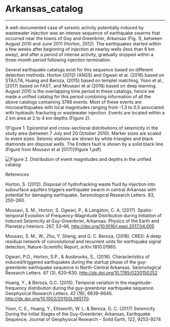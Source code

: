 # Arkansas_catalog
____

A well-documented case of seismic activity potentially induced by wastewater injection was an intense sequence of earthquake swarms that occurred near the towns of Guy and Greenbrier, Arkansas (Fig. 1), between August 2010 and June 2011 (Horton, 2012). The earthquakes started within a few weeks after beginning of injection at nearby wells (less than 6 km away), and after a period of intense activity, gradually stopped within a three-month period following injection termination.

Several earthquake catalogs exist for this sequence based on different detection methods: Horton (2012) (ANSS) and  Ogwari et al. (2016) based on STA/LTA, Huang and Beroza, (2015) based on templet matching, Yoon et al., (2017) based on FAST, and Mousavi et al (2018) based on deep learning. August 2010 is the overlapping time period in these catalogs, hence we made a unified catalog for this period combining information of all the above catalogs containing 3788 events. Most of these events are microearthquakes with local magnitudes ranging from -1.3 to 0.5 associated with hydraulic fracturing or wastewater injection. Events are located within a 2 km area at 2 to 4 km depths (Figure 2). 

![Figure 1. Epicentral and cross-sectional distributions of seismicity in the study area (between 7 July and 20 October 2010). Marker sizes are scaled to event sizes. Seismic stations are shown by white triangles and black diamonds are disposal wells. The Enders fault is shown by a solid black line. (Figure from Mousavi et al 2017)](figure 1.pdf)

![Figure 2. Distribution of event magnitudes and depths in the unified catalog]()

References

Horton, S. (2012). Disposal of hydrofracking waste fluid by injection into subsurface aquifers triggers earthquake swarm in central Arkansas with potential for damaging earthquake. Seismological Research Letters. 83, 250–260.

Mousavi, S. M., Horton, S. Ogwari, P., & Langston, C. A. (2017).  Spatio-temporal Evolution of Frequency-Magnitude Distribution during Initiation of Induced Seismicity at Guy-Greenbrier, Arkansas. Physics of the Earth and Planetary Interiors. 267, 53-66, http://doi.org/10.1016/j.pepi.2017.04.005  

Mousavi, S. M., W., Zhu, Y. Sheng, and G. C. Beroza, (2018). CRED: A deep residual network of convolutional and recurrent units for earthquake signal detection, Nature-Scientific Report, arXiv:1810.01965.                                        

Ogwari, P.O., Horton, S.P., & Ausbrooks, S., (2016). Characteristics of induced/triggered earthquakes during the startup phase of the guy-greenbrier earthquake sequence in North-Central Arkansas. Seismological Research Letters. 87 (3), 620–630. http://dx.doi.org/10.1785/0220150252 

Huang, Y., & Beroza, G.C. (2015). Temporal variation in the magnitude-frequency distribution during the guy-greenbrier earthquake sequence. Geophysical Research Letters. 42 (16), 6639–6646. http://dx.doi.org/10.1002/2015GL065170.

Yoon, C. E., Huang, Y., Ellsworth, W. L. & Beroza, G. C. (2017) Seismicity During the Initial Stages of the Guy-Greenbrier, Arkansas, Earthquake Sequence, Journal of Geophysical Research – Solid Earth, 122, 9253-9274 

